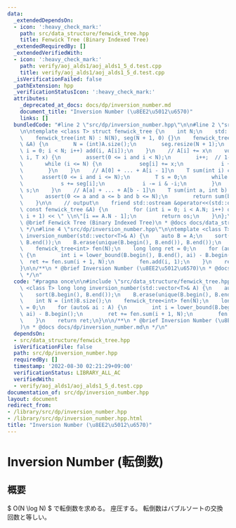 ```yaml
---
data:
  _extendedDependsOn:
  - icon: ':heavy_check_mark:'
    path: src/data_structure/fenwick_tree.hpp
    title: Fenwick Tree (Binary Indexed Tree)
  _extendedRequiredBy: []
  _extendedVerifiedWith:
  - icon: ':heavy_check_mark:'
    path: verify/aoj_alds1/aoj_alds1_5_d.test.cpp
    title: verify/aoj_alds1/aoj_alds1_5_d.test.cpp
  _isVerificationFailed: false
  _pathExtension: hpp
  _verificationStatusIcon: ':heavy_check_mark:'
  attributes:
    _deprecated_at_docs: docs/dp/inversion_number.md
    document_title: "Inversion Number (\u8EE2\u5012\u6570)"
    links: []
  bundledCode: "#line 2 \"src/dp/inversion_number.hpp\"\n\n#line 2 \"src/data_structure/fenwick_tree.hpp\"\
    \n\ntemplate <class T> struct fenwick_tree {\n    int N;\n    std::vector<T> seg;\n\
    \    fenwick_tree(int N) : N(N), seg(N + 1, 0) {}\n    fenwick_tree(std::vector<T>\
    \ &A) {\n        N = (int)A.size();\n        seg.resize(N + 1);\n        for (int\
    \ i = 0; i < N; i++) add(i, A[i]);\n    }\n    // A[i] += x\n    void add(int\
    \ i, T x) {\n        assert(0 <= i and i < N);\n        i++;  // 1-indexed\n \
    \       while (i <= N) {\n            seg[i] += x;\n            i += i & -i;\n\
    \        }\n    }\n    // A[0] + ... + A[i - 1]\n    T sum(int i) const {\n  \
    \      assert(0 <= i and i <= N);\n        T s = 0;\n        while (i > 0) {\n\
    \            s += seg[i];\n            i -= i & -i;\n        }\n        return\
    \ s;\n    }\n    // A[a] + ... + A[b - 1]\n    T sum(int a, int b) const {\n \
    \       assert(0 <= a and a <= b and b <= N);\n        return sum(b) - sum(a);\n\
    \    }\n\n    // output\n    friend std::ostream &operator<<(std::ostream &os,\
    \ const fenwick_tree &A) {\n        for (int i = 0; i < A.N; i++) os << A.sum(i,\
    \ i + 1) << \" \\n\"[i == A.N - 1];\n        return os;\n    }\n};\n\n/**\n *\
    \ @brief Fenwick Tree (Binary Indexed Tree)\n * @docs docs/data_structure/fenwick_tree.md\n\
    \ */\n#line 4 \"src/dp/inversion_number.hpp\"\n\ntemplate <class T> long long\
    \ inversion_number(std::vector<T>& A) {\n    auto B = A;\n    sort(B.begin(),\
    \ B.end());\n    B.erase(unique(B.begin(), B.end()), B.end());\n    int N = (int)B.size();\n\
    \    fenwick_tree<int> fen(N);\n    long long ret = 0;\n    for (auto& ai : A)\
    \ {\n        int i = lower_bound(B.begin(), B.end(), ai) - B.begin();\n      \
    \  ret += fen.sum(i + 1, N);\n        fen.add(i, 1);\n    }\n    return ret;\n\
    }\n\n/**\n * @brief Inversion Number (\u8EE2\u5012\u6570)\n * @docs docs/dp/inversion_number.md\n\
    \ */\n"
  code: "#pragma once\n\n#include \"src/data_structure/fenwick_tree.hpp\"\n\ntemplate\
    \ <class T> long long inversion_number(std::vector<T>& A) {\n    auto B = A;\n\
    \    sort(B.begin(), B.end());\n    B.erase(unique(B.begin(), B.end()), B.end());\n\
    \    int N = (int)B.size();\n    fenwick_tree<int> fen(N);\n    long long ret\
    \ = 0;\n    for (auto& ai : A) {\n        int i = lower_bound(B.begin(), B.end(),\
    \ ai) - B.begin();\n        ret += fen.sum(i + 1, N);\n        fen.add(i, 1);\n\
    \    }\n    return ret;\n}\n\n/**\n * @brief Inversion Number (\u8EE2\u5012\u6570\
    )\n * @docs docs/dp/inversion_number.md\n */\n"
  dependsOn:
  - src/data_structure/fenwick_tree.hpp
  isVerificationFile: false
  path: src/dp/inversion_number.hpp
  requiredBy: []
  timestamp: '2022-08-30 02:21:29+09:00'
  verificationStatus: LIBRARY_ALL_AC
  verifiedWith:
  - verify/aoj_alds1/aoj_alds1_5_d.test.cpp
documentation_of: src/dp/inversion_number.hpp
layout: document
redirect_from:
- /library/src/dp/inversion_number.hpp
- /library/src/dp/inversion_number.hpp.html
title: "Inversion Number (\u8EE2\u5012\u6570)"
---
```

# Inversion Number (転倒数)

## 概要

$ O(N \log N) $ で転倒数を求める。
座圧する。
転倒数はバブルソートの交換回数と等しい。

